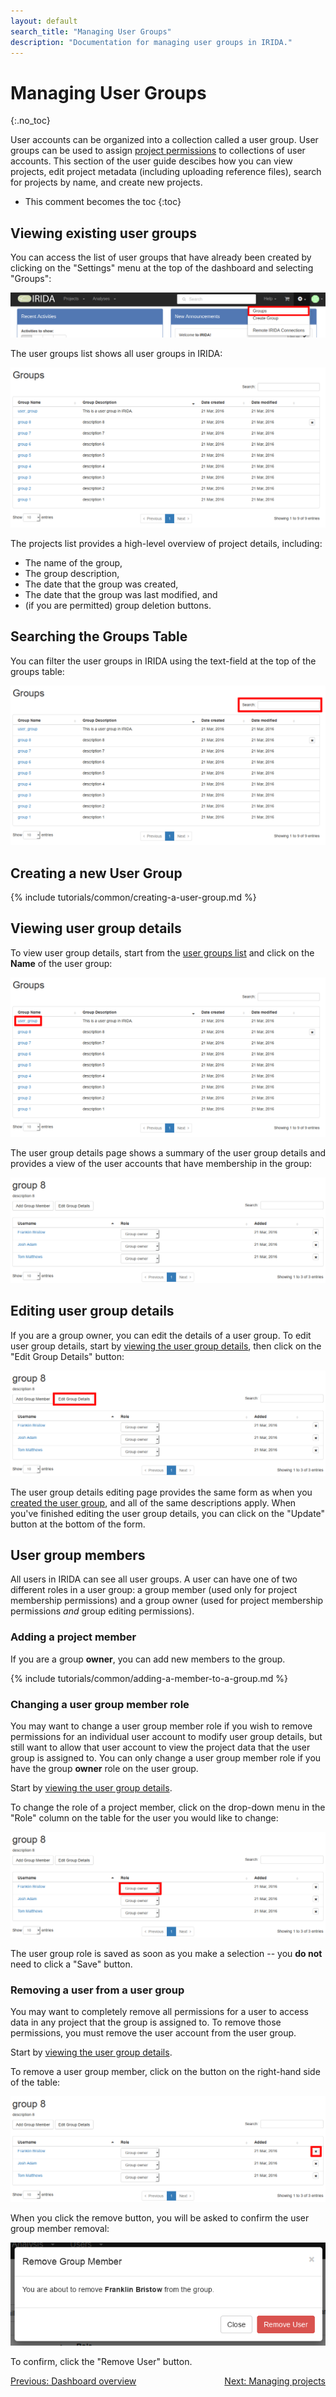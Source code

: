 ```yaml
---
layout: default
search_title: "Managing User Groups"
description: "Documentation for managing user groups in IRIDA."
---
```


Managing User Groups
====================
{:.no_toc}

User accounts can be organized into a collection called a user group. User groups can be used to assign [project permissions](../project/#project-members) to collections of user accounts. This section of the user guide descibes how you can view projects, edit project metadata (including uploading reference files), search for projects by name, and create new projects.

* This comment becomes the toc
{:toc}

Viewing existing user groups
----------------------------

You can access the list of user groups that have already been created by clicking on the "Settings" menu at the top of the dashboard and selecting "Groups":

![Groups dashboard location.](images/groups-menu.png)

The user groups list shows all user groups in IRIDA:

![List of user groups.](images/groups-list.png)

The projects list provides a high-level overview of project details, including:

* The name of the group,
* The group description,
* The date that the group was created,
* The date that the group was last modified, and
* (if you are permitted) group deletion buttons.

Searching the Groups Table
--------------------------

You can filter the user groups in IRIDA using the text-field at the top of the groups table:

![User group search entry.](images/group-search.png)

Creating a new User Group
-------------------------

{% include tutorials/common/creating-a-user-group.md %}

Viewing user group details
--------------------------

To view user group details, start from the [user groups list](#viewing-existing-user-groups) and click on the **Name** of the user group:

![User group name link.](images/group-name-link.png)

The user group details page shows a summary of the user group details and provides a view of the user accounts that have membership in the group:

![User group details page.](images/group-details-page.png)

Editing user group details
--------------------------

If you are a group owner, you can edit the details of a user group. To edit user group details, start by [viewing the user group details](#viewing-user-group-details), then click on the "Edit Group Details" button:

![Edit group details button.](images/group-edit-details-button.png)

The user group details editing page provides the same form as when you [created the user group](#creating-a-new-user-group), and all of the same descriptions apply. When you've finished editing the user group details, you can click on the "Update" button at the bottom of the form.

User group members
------------------

All users in IRIDA can see all user groups. A user can have one of two different roles in a user group: a group member (used only for project membership permissions) and a group owner (used for project membership permissions *and* group editing permissions).

### Adding a project member

If you are a group **owner**, you can add new members to the group.

{% include tutorials/common/adding-a-member-to-a-group.md %}

### Changing a user group member role

You may want to change a user group member role if you wish to remove permissions for an individual user account to modify user group details, but still want to allow that user account to view the project data that the user group is assigned to. You can only change a user group member role if you have the group **owner** role on the user group.

Start by [viewing the user group details](#viewing-user-group-details).

To change the role of a project member, click on the drop-down menu in the "Role" column on the table for the user you would like to change:

![User group role drop-down menu.](images/group-role-drop-down-menu.png)

The user group role is saved as soon as you make a selection -- you **do not** need to click a "Save" button.

### Removing a user from a user group

You may want to completely remove all permissions for a user to access data in any project that the group is assigned to. To remove those permissions, you must remove the user account from the user group.

Start by [viewing the user group details](#viewing-user-group-details).

To remove a user group member, click on the button on the right-hand side of the table:

![Remove user group member button.](images/group-remove-user-button.png)

When you click the remove button, you will be asked to confirm the user group member removal:

![Remove user group member confirmation dialog.](images/group-remove-member-modal.png)

To confirm, click the "Remove User" button.

<a href="../dashboard/">Previous: Dashboard overview</a><a href="../project/" style="float: right;">Next: Managing projects</a>
